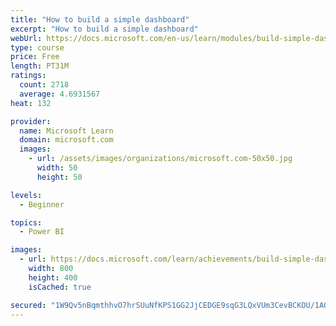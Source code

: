 ```yaml
---
title: "How to build a simple dashboard"
excerpt: "How to build a simple dashboard"
webUrl: https://docs.microsoft.com/en-us/learn/modules/build-simple-dashboard/
type: course
price: Free
length: PT31M
ratings:
  count: 2718
  average: 4.6931567
heat: 132

provider:
  name: Microsoft Learn
  domain: microsoft.com
  images:
    - url: /assets/images/organizations/microsoft.com-50x50.jpg
      width: 50
      height: 50

levels:
  - Beginner

topics:
  - Power BI

images:
  - url: https://docs.microsoft.com/learn/achievements/build-simple-dashboard-social.png
    width: 800
    height: 400
    isCached: true

secured: "1W9Qv5nBqmthhvO7hrSUuNfKPS1GG2JjCEDGE9sqG3LQxVUm3CevBCKOU/1AOo4+xLogIOX48W+WhxtCa9j7/HwN+ptWmt0+K+Jo03OY8S60PxpeKfdiAWwv5BY9QwKOg8H2i8BhKRxfGm4HB5KuSSSwB8kF1g/rYueWz5YERzSxd5tZxE6vNjSxhtvSKZICJOJkNRY6UXaKz4y7QzXei97Gz1CVz3G+NyhDBiUuzUf5bd6/OFtYxpEggW7+U1aZlGhIxEeHLWNZN65koiBRlIt34Q8vsP4KquOv2v+0vuXFrr9UO81RFQUG0cHtAwiWL7L6va8c07DziG9UcAWT2oEeonRVcG5+6arryKd69/ZnPWN/5twxe++cX83xsOYrcDKyoUCb0ZfNpmLKByByRCB9eT/de7FAsAtVB/ron+U=;YoyaomRYdRtSixIhlsB0YA=="
---
```



